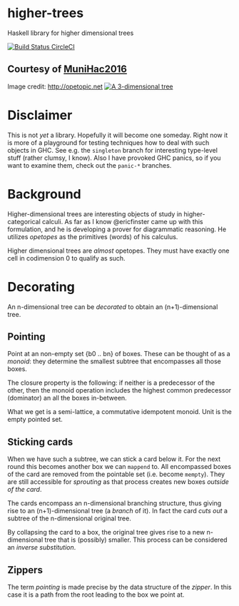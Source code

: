 # higher-trees
Haskell library for higher dimensional trees

[![Build Status CircleCI](https://circleci.com/gh/ggreif/higher-trees.svg?&style=shield)](https://circleci.com/gh/ggreif/higher-trees)

## Courtesy of [MuniHac2016](http://munihac.de/)

Image credit: http://opetopic.net
[![A 3-dimensional tree](http://opetopic.net/assets/svgs/3dboxtree.svg)](http://opetopic.net)

# Disclaimer

This is not *yet* a library. Hopefully it will become one someday.
Right now it is more of a playground for testing techniques how to deal
with such objects in GHC. See e.g. the `singleton` branch for interesting
type-level stuff (rather clumsy, I know). Also I have provoked GHC panics,
so if you want to examine them, check out the `panic-*` branches.

# Background

Higher-dimensional trees are interesting objects of study in
higher-categorical calculi. As far as I know @ericfinster came up with
this formulation, and he is developing a prover for diagrammatic
reasoning. He utilizes *opetopes* as the primitives (words) of his
calculus.

Higher dimensional trees are *almost* opetopes. They must have exactly
one cell in codimension 0 to qualify as such.

# Decorating

An n-dimensional tree can be *decorated* to obtain an
(n+1)-dimensional tree.

## Pointing

Point at an non-empty set {b0 .. bn} of boxes. These can be thought of
as a *monoid*: they determine the smallest subtree that encompasses
all those boxes.

The closure property is the following: if neither is
a predecessor of the other, then the monoid operation includes the
highest common predecessor (dominator) an all the boxes in-between.

What we get is a semi-lattice, a commutative idempotent monoid. Unit
is the empty pointed set.

## Sticking cards

When we have such a subtree, we can stick a card below it. For the
next round this becomes another box we can `mappend` to. All
encompassed boxes of the card are removed from the pointable set
(i.e. become `mempty`). They are still accessible for *sprouting* as
that process creates new boxes *outside of the card*.

The cards encompass an n-dimensional branching structure, thus giving
rise to an (n+1)-dimensional tree (a *branch* of it). In fact the card
*cuts out* a subtree of the n-dimensional original tree.

By collapsing the card to a box, the original tree gives rise to a new
n-dimensional tree that is (possibly) smaller. This process can be
considered an *inverse substitution*.

## Zippers

The term *pointing* is made precise by the data structure of the
*zipper*. In this case it is a path from the root leading to the box
we point at.

